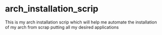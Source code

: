 # arch_installation_scrip
This is my arch installation scrip which will help me automate the installation of my arch from scrap putting all my desired applications
